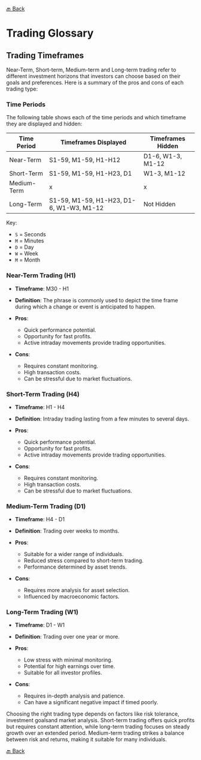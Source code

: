 [🔙 Back](https://github.com/chartingshow/documentation/blob/master/trading/glossary.md)

# Trading Glossary

## Trading Timeframes

Near-Term, Short-term, Medium-term and Long-term trading refer to different investment horizons that investors can choose based on their goals and preferences. Here is a summary of the pros and cons of each trading type:

### Time Periods

The following table shows each of the time periods and which timeframe they are displayed and hidden:

| Time Period | Timeframes Displayed                     | Timeframes Hidden |
| ----------- | ---------------------------------------- | ----------------- |
| Near-Term   | S1-59, M1-59, H1-H12                     | D1-6, W1-3, M1-12 |
| Short-Term  | S1-59, M1-59, H1-H23, D1                 | W1-3, M1-12       |
| Medium-Term | x                                        | x                 |
| Long-Term   | S1-59, M1-59, H1-H23, D1-6, W1-W3, M1-12 | Not Hidden        |

Key:

- `S` = Seconds
- `M` = Minutes
- `D` = Day
- `W` = Week
- `M` = Month

### Near-Term Trading (H1)

- **Timeframe**: M30 - H1
- **Definition**: The phrase is commonly used to depict the time frame during which a change or event is anticipated to happen.
- **Pros**:

  - Quick performance potential.
  - Opportunity for fast profits.
  - Active intraday movements provide trading opportunities.

- **Cons**:

  - Requires constant monitoring.
  - High transaction costs.
  - Can be stressful due to market fluctuations.

### Short-Term Trading (H4)

- **Timeframe**: H1 - H4
- **Definition**: Intraday trading lasting from a few minutes to several days.
- **Pros**:

  - Quick performance potential.
  - Opportunity for fast profits.
  - Active intraday movements provide trading opportunities.

- **Cons**:

  - Requires constant monitoring.
  - High transaction costs.
  - Can be stressful due to market fluctuations.

### Medium-Term Trading (D1)

- **Timeframe**: H4 - D1
- **Definition**: Trading over weeks to months.
- **Pros**:

  - Suitable for a wider range of individuals.
  - Reduced stress compared to short-term trading.
  - Performance determined by asset trends.

- **Cons**:

  - Requires more analysis for asset selection.
  - Influenced by macroeconomic factors.

### Long-Term Trading (W1)

- **Timeframe**: D1 - W1
- **Definition**: Trading over one year or more.
- **Pros**:

  - Low stress with minimal monitoring.
  - Potential for high earnings over time.
  - Suitable for all investor profiles.

- **Cons**:

  - Requires in-depth analysis and patience.
  - Can have a significant negative impact if timed poorly.

Choosing the right trading type depends on factors like risk tolerance, investment goalsand market analysis. Short-term trading offers quick profits but requires constant attention, while long-term trading focuses on steady growth over an extended period. Medium-term trading strikes a balance between risk and returns, making it suitable for many individuals.

[🔙 Back](https://github.com/chartingshow/documentation/blob/master/trading/glossary.md)
